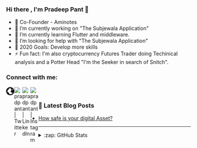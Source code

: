 ### Hi there , I'm Pradeep Pant 👋

- 👋 Co-Founder - Aminotes
- 🔭 I’m currently working on "The Subjewala Application"
- 🌱 I’m currently learning Flutter and middleware.
- 🤔 I’m looking for help with "The Subjewala Application"
- 🥅 2020 Goals: Develop more skills
- ⚡ Fun fact: I'm also cryptocurrency Futures Trader doing Techinical analysis and a Potter Head "I'm the Seeker in search of Snitch".

### Connect with me:

[<img align="left" alt="cycl.me" width="22px" src="https://raw.githubusercontent.com/iconic/open-iconic/master/svg/globe.svg" />][website]
[<img align="left" alt="pradpant | Twitter" width="22px" src="https://cdn.jsdelivr.net/npm/simple-icons@v3/icons/twitter.svg" />][twitter]
[<img align="left" alt="pradpant | LinkedIn" width="22px" src="https://cdn.jsdelivr.net/npm/simple-icons@v3/icons/linkedin.svg" />][linkedin]
[<img align="left" alt="pradpant | Instagram" width="22px" src="https://cdn.jsdelivr.net/npm/simple-icons@v3/icons/instagram.svg" />][instagram]

<br />

### 📕 Latest Blog Posts

<!-- BLOG-POST-LIST:START -->
- [How safe is your digital Asset?](https://medium.com/@ppant85/how-safe-is-your-digital-asset-2f07dd3bdfa7)
<!-- BLOG-POST-LIST:END -->
---

<details>
  <summary>:zap: GitHub Stats</summary>
  <img align="left" alt="pradeep's GitHub Stats" src="https://github-readme-stats.codestackr.vercel.app/api?username=pradpant&show_icons=true&hide_border=true" />

</details>

[website]: https://cycl.me
[twitter]: https://twitter.com/pradpant
[instagram]: https://instagram.com/pradpant
[linkedin]: https://linkedin.com/in/pradpant
